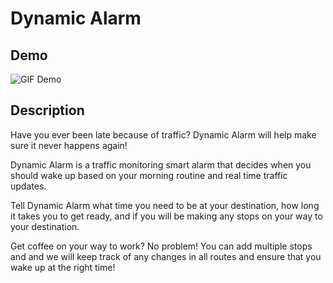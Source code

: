 # Dynamic Alarm

## Demo
![GIF Demo](https://github.com/babaker5755/DynamicAlarm/blob/main/dynamic_alarm_gif.gif)

## Description
Have you ever been late because of traffic? Dynamic Alarm will help make sure it never happens again!

Dynamic Alarm is a traffic monitoring smart alarm that decides when you should wake up based on your morning routine and real time traffic updates.

Tell Dynamic Alarm what time you need to be at your destination, how long it takes you to get ready, and if you will be making any stops on your way to your destination. 

Get coffee on your way to work? No problem! You can add multiple stops and and we will keep track of any changes in all routes and ensure that you wake up at the right time!

